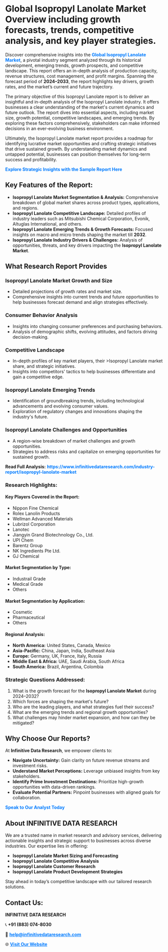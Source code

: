 <h1>Global Isopropyl Lanolate Market Overview including growth forecasts, trends, competitive analysis, and key player strategies.</h1>
<p>
Discover comprehensive insights into the 
<a href="https://www.infinitivedataresearch.com/industry-report/isopropyl-lanolate-market" rel="dofollow" style="color: #007BFF; text-decoration: none;"><strong>Global Isopropyl Lanolate Market</strong></a>, a pivotal industry segment analyzed through its historical development, emerging trends, growth prospects, and competitive landscape. This report offers an in-depth analysis of production capacity, revenue structures, cost management, and profit margins. Spanning the forecast period of <strong>2024–2033</strong>, the report highlights key drivers, growth rates, and the market’s current and future trajectory.
</p>
<p>
The primary objective of this Isopropyl Lanolate report is to deliver an insightful and in-depth analysis of the Isopropyl Lanolate industry. It offers businesses a clear understanding of the market's current dynamics and future outlook. The report dives into essential aspects, including market size, growth potential, competitive landscapes, and emerging trends. By exploring these factors comprehensively, stakeholders can make informed decisions in an ever-evolving business environment.
</p>
<p>
Ultimately, the Isopropyl Lanolate market report provides a roadmap for identifying lucrative market opportunities and crafting strategic initiatives that drive sustained growth. By understanding market dynamics and untapped potential, businesses can position themselves for long-term success and profitability.
</p>
<p>
<a href="https://www.infinitivedataresearch.com/request-sample/reportId=105723" style="color: #007BFF; text-decoration: none;"><strong>Explore Strategic Insights with the Sample Report Here</strong></a>
</p>

<h2>Key Features of the Report:</h2>
<ul>
<li><strong>Isopropyl Lanolate Market Segmentation & Analysis:</strong> Comprehensive breakdown of global market shares across product types, applications, and regions.</li>
<li><strong>Isopropyl Lanolate Competitive Landscape:</strong> Detailed profiles of industry leaders such as Mitsubishi Chemical Corporation, Evonik, Altuglas International, and others.</li>
<li><strong>Isopropyl Lanolate Emerging Trends & Growth Forecasts:</strong> Focused insights on macro and micro trends shaping the market till <strong>2032</strong>.</li>
<li><strong>Isopropyl Lanolate Industry Drivers & Challenges:</strong> Analysis of opportunities, threats, and key drivers impacting the <strong>Isopropyl Lanolate Market</strong>.</li>
</ul>

<h2>What Research Report Provides</h2>
<h3>Isopropyl Lanolate Market Growth and Size</h3>
<ul>
<li>Detailed projections of growth rates and market size.</li>
<li>Comprehensive insights into current trends and future opportunities to help businesses forecast demand and align strategies effectively.</li>
</ul>

<h3>Consumer Behavior Analysis</h3>
<ul>
<li>Insights into changing consumer preferences and purchasing behaviors.</li>
<li>Analysis of demographic shifts, evolving attitudes, and factors driving decision-making.</li>
</ul>

<h3>Competitive Landscape</h3>
<ul>
<li>In-depth profiles of key market players, their >Isopropyl Lanolate market share, and strategic initiatives.</li>
<li>Insights into competitors' tactics to help businesses differentiate and gain a competitive edge.</li>
</ul>

<h3>Isopropyl Lanolate Emerging Trends</h3>
<ul>
<li>Identification of groundbreaking trends, including technological advancements and evolving consumer values.</li>
<li>Exploration of regulatory changes and innovations shaping the industry's future.</li>
</ul>

<h3>Isopropyl Lanolate Challenges and Opportunities</h3>
<ul>
<li>A region-wise breakdown of market challenges and growth opportunities.</li>
<li>Strategies to address risks and capitalize on emerging opportunities for sustained growth.</li>
</ul>
<p><strong>Read Full Analysis:</strong> <a href="https://www.infinitivedataresearch.com/industry-report/isopropyl-lanolate-market" rel="dofollow" style="color: #007BFF; text-decoration: none;"><strong>https://www.infinitivedataresearch.com/industry-report/isopropyl-lanolate-market</strong></a></p>
<h3>Research Highlights:</h3>
<h4>Key Players Covered in the Report:</h4>
<ul><li>Nippon Fine Chemical</li><li>Rolex Lanolin Products</li><li>Wellman Advanced Materials</li><li>Lubrizol Corporation</li><li>Lanotec</li><li>Jiangyin Grand Biotechnology Co., Ltd.</li><li>UPI Chem</li><li>Barentz Group</li><li>NK Ingredients Pte Ltd.</li><li>GJ Chemical</li></ul>
<h4>Market Segmentation by Type:</h4>
<ul><li>Industrail Grade</li><li>Medical Grade</li><li>Others</li></ul>
<h4>Market Segmentation by Application:</h4>
<ul><li>Cosmetic</li><li>Pharmaceutical</li><li>Others</li></ul>

<h4>Regional Analysis:</h4>
<ul>
<li><strong>North America:</strong> United States, Canada, Mexico</li>
<li><strong>Asia-Pacific:</strong> China, Japan, India, Southeast Asia</li>
<li><strong>Europe:</strong> Germany, UK, France, Italy, Russia</li>
<li><strong>Middle East & Africa:</strong> UAE, Saudi Arabia, South Africa</li>
<li><strong>South America:</strong> Brazil, Argentina, Colombia</li>
</ul>

<h3>Strategic Questions Addressed:</h3>
<ol>
<li>What is the growth forecast for the <strong>Isopropyl Lanolate Market</strong> during 2024–2032?</li>
<li>Which forces are shaping the market's future?</li>
<li>Who are the leading players, and what strategies fuel their success?</li>
<li>What are the emerging trends and regional growth opportunities?</li>
<li>What challenges may hinder market expansion, and how can they be mitigated?</li>
</ol>

<h2>Why Choose Our Reports?</h2>
<p>At <strong>Infinitive Data Research</strong>, we empower clients to:</p>
<ul>
<li><strong>Navigate Uncertainty:</strong> Gain clarity on future revenue streams and investment risks.</li>
<li><strong>Understand Market Perceptions:</strong> Leverage unbiased insights from key stakeholders.</li>
<li><strong>Identify Prime Investment Destinations:</strong> Prioritize high-growth opportunities with data-driven rankings.</li>
<li><strong>Evaluate Potential Partners:</strong> Pinpoint businesses with aligned goals for collaboration.</li>
</ul>
<p><a href="https://www.infinitivedataresearch.com/industry-report/isopropyl-lanolate-market" rel="dofollow" style="color: #007BFF; text-decoration: none;"><strong>Speak to Our Analyst Today</strong></a></p>

<h2>About INFINITIVE DATA RESEARCH</h2>
<p>We are a trusted name in market research and advisory services, delivering actionable insights and strategic support to businesses across diverse industries. Our expertise lies in offering:</p>
<ul>
<li><strong>Isopropyl Lanolate Market Sizing and Forecasting</strong></li>
<li><strong>Isopropyl Lanolate Competitive Analysis</strong></li>
<li><strong>Isopropyl Lanolate Customer Research</strong></li>
<li><strong>Isopropyl Lanolate Product Development Strategies</strong></li>
</ul>
<p>Stay ahead in today’s competitive landscape with our tailored research solutions.</p>

<h2>Contact Us:</h2>
<p><strong>INFINITIVE DATA RESEARCH</strong></p>
<p>📞 <strong>+91 (883) 074-8030</strong></p>
<p>📧 <strong><a href="mailto:help@infinitivedataresearch.com" style="color: #007BFF;">help@infinitivedataresearch.com</a></strong></p>
<p>🌐 <strong><a href="https://www.infinitivedataresearch.com" rel="dofollow" style="color: #007BFF;">Visit Our Website</a></strong></p>